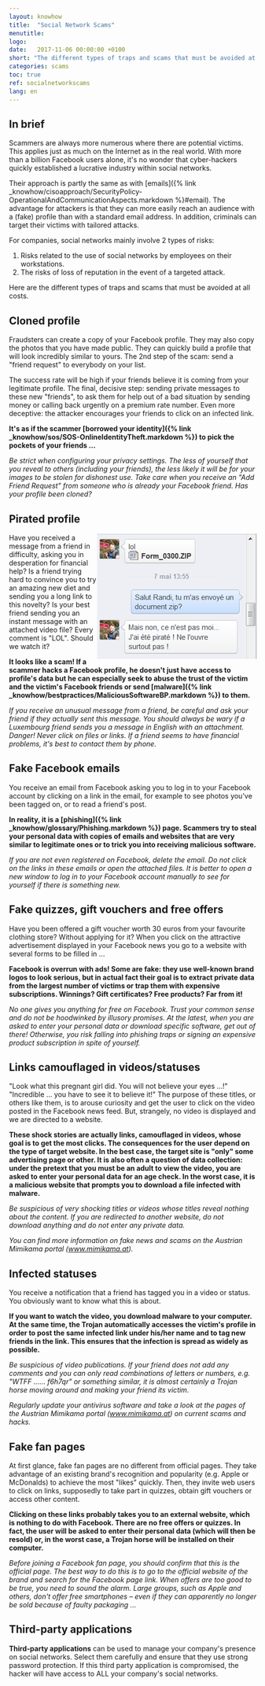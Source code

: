 ```yaml
---
layout: knowhow
title:  "Social Network Scams"
menutitle:  
logo:
date:   2017-11-06 00:00:00 +0100
short: "The different types of traps and scams that must be avoided at all costs"
categories: scams
toc: true
ref: socialnetworkscams
lang: en
---
```

## In brief

Scammers are always more numerous where there are potential victims. This applies just as much on the Internet as in the real world. With more than a billion Facebook users alone, it's no wonder that cyber-hackers quickly established a lucrative industry within social networks.

Their approach is partly the same as with [emails]({% link _knowhow/cisoapproach/SecurityPolicy-OperationalAndCommunicationAspects.markdown %}#email). The advantage for attackers is that they can more easily reach an audience with a (fake) profile than with a standard email address. In addition, criminals can target their victims with tailored attacks.

For companies, social networks mainly involve 2 types of risks:

1. Risks related to the use of social networks by employees on their workstations.
2. The risks of loss of reputation in the event of a targeted attack.

Here are the different types of traps and scams that must be avoided at all costs.

## Cloned profile
Fraudsters can create a copy of your Facebook profile. They may also copy the photos that you have made public. They can quickly build a profile that will look incredibly similar to yours. The 2nd step of the scam: send a "friend request" to everybody on your list.

The success rate will be high if your friends believe it is coming from your legitimate profile. The final, decisive step: sending private messages to these new "friends", to ask them for help out of a bad situation by sending money or calling back urgently on a premium rate number. Even more deceptive: the attacker encourages your friends to click on an infected link.

**It's as if the scammer [borrowed your identity]({% link _knowhow/sos/SOS-OnlineIdentityTheft.markdown %}) to pick the pockets of your friends ...**

*Be strict when configuring your privacy settings. The less of yourself that you reveal to others (including your friends), the less likely it will be for your images to be stolen for dishonest use. Take care when you receive an "Add Friend Request" from someone who is already your Facebook friend. Has your profile been cloned?*

## Pirated profile

<img src="/assets/img/201610/1274_1.png" style="float: right;" />

Have you received a message from a friend in difficulty, asking you in desperation for financial help? Is a friend trying hard to convince you to try an amazing new diet and sending you a long link to this novelty? Is your best friend sending you an instant message with an attached video file? Every comment is "LOL". Should we watch it?

**It looks like a scam! If a scammer hacks a Facebook profile, he doesn't just have access to profile's data but he can especially seek to abuse the trust of the victim and the victim's Facebook friends or send [malware]({% link _knowhow/bestpractices/MaliciousSoftwareBP.markdown %}) to them.**

*If you receive an unusual message from a friend, be careful and ask your friend if they actually sent this message. You should always be wary if a Luxembourg friend sends you a message in English with an attachment. Danger! Never click on files or links. If a friend seems to have financial problems, it's best to contact them by phone.*

## Fake Facebook emails
You receive an email from Facebook asking you to log in to your Facebook account by clicking on a link in the email, for example to see photos you've been tagged on, or to read a friend's post.

**In reality, it is a [phishing]({% link _knowhow/glossary/Phishing.markdown %}) page. Scammers try to steal your personal data with copies of emails and websites that are very similar to legitimate ones or to trick you into receiving malicious software.**

*If you are not even registered on Facebook, delete the email. Do not click on the links in these emails or open the attached files. It is better to open a new window to log in to your Facebook account manually to see for yourself if there is something new.*

## Fake quizzes, gift vouchers and free offers

Have you been offered a gift voucher worth 30 euros from your favourite clothing store? Without applying for it? When you click on the attractive advertisement displayed in your Facebook news you go to a website with several forms to be filled in ...

**Facebook is overrun with ads! Some are fake: they use well-known brand logos to look serious, but in actual fact their goal is to extract private data from the largest number of victims or trap them with expensive subscriptions. Winnings? Gift certificates? Free products? Far from it!**

*No one gives you anything for free on Facebook. Trust your common sense and do not be hoodwinked by illusory promises. At the latest, when you are asked to enter your personal data or download specific software, get out of there! Otherwise, you risk falling into phishing traps or signing an expensive product subscription in spite of yourself.*

## Links camouflaged in videos/statuses
"Look what this pregnant girl did. You will not believe your eyes ...!" "Incredible ... you have to see it to believe it!" The purpose of these titles, or others like them, is to arouse curiosity and get the user to click on the video posted in the Facebook news feed. But, strangely, no video is displayed and we are directed to a website.

**These shock stories are actually links, camouflaged in videos, whose goal is to get the most clicks. The consequences for the user depend on the type of target website. In the best case, the target site is "only" some advertising page or other. It is also often a question of data collection: under the pretext that you must be an adult to view the video, you are asked to enter your personal data for an age check. In the worst case, it is a malicious website that prompts you to download a file infected with malware.**

*Be suspicious of very shocking titles or videos whose titles reveal nothing about the content. If you are redirected to another website, do not download anything and do not enter any private data.*

*You can find more information on fake news and scams on the Austrian Mimikama portal (www.mimikama.at).*

## Infected statuses
You receive a notification that a friend has tagged you in a video or status. You obviously want to know what this is about.

**If you want to watch the video, you download malware to your computer. At the same time, the Trojan automatically accesses the victim's profile in order to post the same infected link under his/her name and to tag new friends in the link. This ensures that the infection is spread as widely as possible.**

*Be suspicious of video publications. If your friend does not add any comments and you can only read combinations of letters or numbers, e.g. "WTFF ...... f6h7qr" or something similar, it is almost certainly a Trojan horse moving around and making your friend its victim.*

*Regularly update your antivirus software and take a look at the pages of the Austrian Mimikama portal  (www.mimikama.at) on current scams and hacks.*

## Fake fan pages
At first glance, fake fan pages are no different from official pages. They take advantage of an existing brand's recognition and popularity (e.g. Apple or McDonalds) to achieve the most "likes" quickly. Then, they invite web users to click on links, supposedly to take part in quizzes, obtain gift vouchers or access other content.

**Clicking on these links probably takes you to an external website, which is nothing to do with Facebook. There are no free offers or quizzes. In fact, the user will be asked to enter their personal data (which will then be resold) or, in the worst case, a Trojan horse will be installed on their computer.**

*Before joining a Facebook fan page, you should confirm that this is the official page. The best way to do this is to go to the official website of the brand and search for the Facebook page link. When offers are too good to be true, you need to sound the alarm. Large groups, such as Apple and others, don't offer free smartphones – even if they can apparently no longer be sold because of faulty packaging ...*

## Third-party applications
**Third-party applications** can be used to manage your company's presence on social networks. Select them carefully and ensure that they use strong password protection. If this third party application is compromised, the hacker will have access to ALL your company's social networks.
